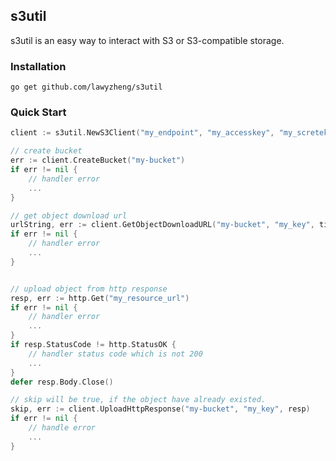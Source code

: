 ## s3util

s3util is an easy way to interact with S3 or S3-compatible storage.


### Installation
```shell
go get github.com/lawyzheng/s3util
```

### Quick Start
```go
client := s3util.NewS3Client("my_endpoint", "my_accesskey", "my_scretekey")

// create bucket
err := client.CreateBucket("my-bucket")
if err != nil {
    // handler error
    ...
}

// get object download url
urlString, err := client.GetObjectDownloadURL("my-bucket", "my_key", time.Minute)
if err != nil {
    // handler error
    ...
}


// upload object from http response
resp, err := http.Get("my_resource_url")
if err != nil {
    // handler error
    ...
}
if resp.StatusCode != http.StatusOK {
    // handler status code which is not 200
    ...
}
defer resp.Body.Close()

// skip will be true, if the object have already existed.
skip, err := client.UploadHttpResponse("my-bucket", "my_key", resp)
if err != nil {
    // handle error
    ...
}

```



